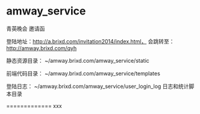 amway_service
=============

青英晚会  邀请函

登陆地址：http://a.brixd.com/invitation2014/index.html，   会跳转至：http://amway.brixd.com/qyh

静态资源目录： ~/amway.brixd.com/amway_service/static

前端代码目录： ~/amway.brixd.com/amway_service/templates

登陆日志： ~/amway.brixd.com/amway_service/user_login_log  日志和统计脚本目录


=============
xxx
